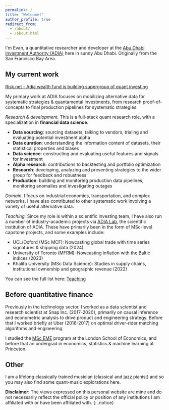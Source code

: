 ```yaml
---
permalink: /
title: "Welcome!"
author_profile: true
redirect_from: 
  - /about/
  - /about.html
---
```


I'm Evan, a quantitative researcher and developer at the [Abu Dhabi Investment Authority (ADIA)](https://www.adia.ae/) here in sunny Abu Dhabi. Originally from the San Francisco Bay Area.

## My current work

[Risk.net - Adia wealth fund is building supergroup of quant investing](https://www.risk.net/investing/quant-investing/7929061/adia-wealth-fund-is-building-supergroup-of-quant-investing)

My primary work at ADIA focuses on mobilizing alternative data for systematic strategies & quantamental investments, from research proof-of-concepts to final production pipelines for systematic strategies.

*Research \& development.* This is a full-stack quant research role, with a specialization in **financial data science**.

- **Data sourcing**: sourcing datasets, talking to vendors, trialing and evaluating potential investment alpha
- **Data curation**: understanding the information content of datasets, their statistical properties and biases
- **Data science**: constructing and evaluating useful features and signals for investment
- **Alpha research**: contributions to backtesting and portfolio optimization
- **Research**: developing, analyzing and presenting strategies to the wider group for feedback and robustness
- **Production**: building and monitoring production data pipelines, monitoring anomalies and investigating outages

*Domain.* I focus on industrial economics, transportation, and complex networks. I have also contributed to other systematic work involving a variety of useful alternative data.

*Teaching.* Since my role is within a scientific investing team, I have also run a number of industry-academic projects via [ADIA Lab](https://www.adialab.ae/), the scientific institution of ADIA. These have primarily been in the form of MSc-level capstone projects, and some examples include:

- UCL/Oxford (MSc MCF): Nowcasting global trade with time series signatures & shipping data (2024)
- University of Toronto (MFRM): Nowcasting inflation with the Baltic indices (2023)
- Khalifa University (MSc Data Science): Studies in supply chains, institutional ownership and geographic revenue (2022)

You can see the full list here: [Teaching](https://evnchw.github.io/teaching/)

## Before quantitative finance

Previously in the technology sector, I worked as a data scientist and research scientist at Snap Inc. (2017-2020), primarily on causal inference and econometric analysis to drive product and engineering strategy. Before that I worked briefly at Uber (2016-2017) on optimal driver-rider matching algorithms and engineering.

I studied the [MSc EME](https://www.lse.ac.uk/study-at-lse/Graduate/degree-programmes-2024/MSc-Econometrics-and-Mathematical-Economics) program at the London School of Economics, and before that an undergrad in economics, statistics & machine learning at Princeton.

## Other

I am a lifelong classically trained musician (classical and jazz pianist) and so you may also find some quant-music explorations here.

**Disclaimer**: The views expressed on this personal website are mine and do not necessarily reflect the official policy or position of any institutions I am affiliated with or have been affiliated with.
{: .notice}

